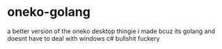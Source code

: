 # oneko-golang
a better version of the oneko desktop thingie i made bcuz its golang and doesnt have to deal with windows c# bullshit fuckery

